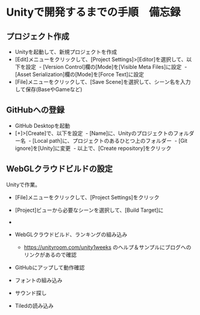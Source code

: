 # Unityで開発するまでの手順　備忘録

## プロジェクト作成
- Unityを起動して、新規プロジェクトを作成
- [Edit]メニューをクリックして、[Project Settings]>[Editor]を選択して、以下を設定
  - [Version Control]欄の[Mode]を[Visible Meta Files]に設定
  - [Asset Serialization]欄の[Mode]を[Force Text]に設定
- [File]メニューをクリックして、[Save Scene]を選択して、シーン名を入力して保存(BaseやGameなど)

## GitHubへの登録
- GitHub Desktopを起動
- [+]>[Create]で、以下を設定
  - [Name]に、Unityのプロジェクトのフォルダー名
  - [Local path]に、プロジェクトのあるひとつ上のフォルダー
  - [Git ignore]を[Unity]に変更
  - 以上で、[Create repository]をクリック

## WebGLクラウドビルドの設定
Unityで作業。

- [File]メニューをクリックして、[Project Settings]をクリック
- [Project]ビューから必要なシーンを選択して、[Build Target]に
- 

- WebGLクラウドビルド、ランキングの組み込み
  - https://unityroom.com/unity1weeks のヘルプ＆サンプルにブログへのリンクがあるので確認
- GitHubにアップして動作確認
- フォントの組み込み
- サウンド探し
- Tiledの読み込み
